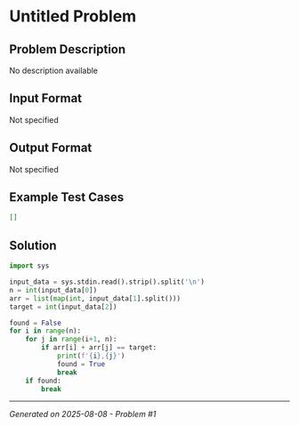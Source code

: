 # Untitled Problem

## Problem Description
No description available

## Input Format
Not specified

## Output Format
Not specified

## Example Test Cases
```json
[]
```

## Solution
```python
import sys

input_data = sys.stdin.read().strip().split('\n')
n = int(input_data[0])
arr = list(map(int, input_data[1].split()))
target = int(input_data[2])

found = False
for i in range(n):
    for j in range(i+1, n):
        if arr[i] + arr[j] == target:
            print(f'{i},{j}')
            found = True
            break
    if found:
        break
```

---
*Generated on 2025-08-08 - Problem #1*